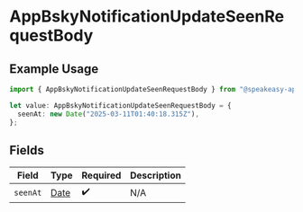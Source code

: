# AppBskyNotificationUpdateSeenRequestBody

## Example Usage

```typescript
import { AppBskyNotificationUpdateSeenRequestBody } from "@speakeasy-api/bluesky/models/operations";

let value: AppBskyNotificationUpdateSeenRequestBody = {
  seenAt: new Date("2025-03-11T01:40:18.315Z"),
};
```

## Fields

| Field                                                                                         | Type                                                                                          | Required                                                                                      | Description                                                                                   |
| --------------------------------------------------------------------------------------------- | --------------------------------------------------------------------------------------------- | --------------------------------------------------------------------------------------------- | --------------------------------------------------------------------------------------------- |
| `seenAt`                                                                                      | [Date](https://developer.mozilla.org/en-US/docs/Web/JavaScript/Reference/Global_Objects/Date) | :heavy_check_mark:                                                                            | N/A                                                                                           |